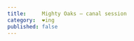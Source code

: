 ```yaml
---
title:     Mighty Oaks – canal session
category:  ❤ing
published: false
---
```


<div class="embed" data-url="http://vimeo.com/27378913"></div>

<div class="embed" data-url="http://vimeo.com/27258161"></div>

<div class="embed" data-url="http://vimeo.com/27256375"></div>
